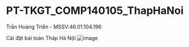 # PT-TKGT_COMP140105_ThapHaNoi
Trần Hoàng Triển -  MSSV:46.01.104.196

Cài đặt bài toán Tháp Hà Nội
![image](https://github.com/THTrien/PT-TKGT_COMP140105_ThapHaNoi/assets/103015686/20165ec3-430c-40ce-b967-2c97dd433cbb)
